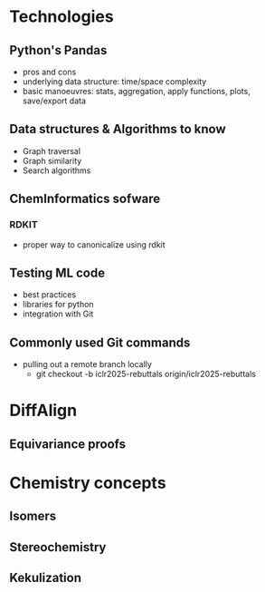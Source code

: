 # Technologies
## Python's Pandas
- pros and cons
- underlying data structure: time/space complexity
- basic manoeuvres: stats, aggregation, apply functions, plots, save/export data

## Data structures & Algorithms to know
- Graph traversal
- Graph similarity
- Search algorithms

## ChemInformatics sofware 
### RDKIT
- proper way to canonicalize using rdkit

## Testing ML code
- best practices
- libraries for python
- integration with Git

## Commonly used Git commands
- pulling out a remote branch locally
  - git checkout -b iclr2025-rebuttals origin/iclr2025-rebuttals

# DiffAlign 
## Equivariance proofs
## 

# Chemistry concepts
## Isomers
## Stereochemistry
## Kekulization